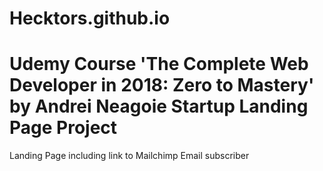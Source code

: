 # Hecktors.github.io

Udemy Course 'The Complete Web Developer in 2018: Zero to Mastery' by Andrei Neagoie
Startup Landing Page Project
===============================================================================

Landing Page including link to Mailchimp Email subscriber
